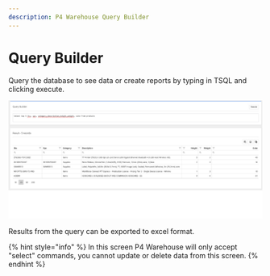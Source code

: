```yaml
---
description: P4 Warehouse Query Builder
---
```


# Query Builder

Query the database to see data or create reports by typing in TSQL and clicking execute.

![P4 Warehouse Query Builder](<../.gitbook/assets/system querry.jpg>)

Results from the query can be exported to excel format.

{% hint style="info" %}
In this screen P4 Warehouse will only accept "select" commands, you cannot update or delete data from this screen.
{% endhint %}
